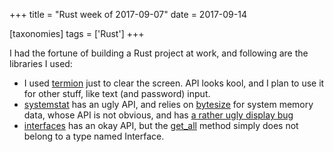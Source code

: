 +++
title = "Rust week of 2017-09-07"
date = 2017-09-14

[taxonomies]
tags = ['Rust']
+++

I had the fortune of building a Rust project at work, and following are
the libraries I used:

- I used [termion] just to clear the screen. API looks kool, and I
  plan to use it for other stuff, like text (and password) input.
- [systemstat] has an ugly API, and relies on [bytesize] for system
  memory data, whose API is not obvious, and has [a rather ugly
  display bug]
- [interfaces] has an okay API, but the [get_all] method simply does
  not belong to a type named Interface.

[termion]: https://github.com/ticki/termion
[systemstat]: https://github.com/myfreeweb/systemstat
[bytesize]: https://github.com/flang-project/bytesize
[a rather ugly display bug]: https://github.com/flang-project/bytesize/issues/8
[interfaces]: https://github.com/andrew-d/interfaces-rs
[get_all]: https://docs.rs/interfaces/0.0.2/interfaces/struct.Interface.html#method.get_all
